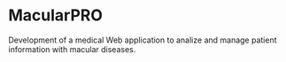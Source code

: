 # MacularPRO
Development of a medical Web application to analize and manage patient information with macular diseases.
